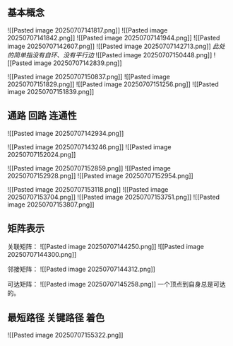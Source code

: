 ## 基本概念
![[Pasted image 20250707141817.png]]
![[Pasted image 20250707141842.png]]
![[Pasted image 20250707141944.png]]
![[Pasted image 20250707142607.png]]
![[Pasted image 20250707142713.png]]
*此处的简单指没有自环、没有平行边*
![[Pasted image 20250707150448.png]]
![[Pasted image 20250707142839.png]]


![[Pasted image 20250707150837.png]]
![[Pasted image 20250707151829.png]]
![[Pasted image 20250707151256.png]]
![[Pasted image 20250707151839.png]]

## 通路 回路 连通性
![[Pasted image 20250707142934.png]]

![[Pasted image 20250707143246.png]]
![[Pasted image 20250707152024.png]]

![[Pasted image 20250707152859.png]]
![[Pasted image 20250707152928.png]]
![[Pasted image 20250707152954.png]]

![[Pasted image 20250707153118.png]]
![[Pasted image 20250707153704.png]]
![[Pasted image 20250707153751.png]]
![[Pasted image 20250707153807.png]]
## 矩阵表示
关联矩阵：
![[Pasted image 20250707144250.png]]
![[Pasted image 20250707144300.png]]

邻接矩阵：
![[Pasted image 20250707144312.png]]

可达矩阵：
![[Pasted image 20250707145258.png]]
一个顶点到自身总是可达的。
## 最短路径 关键路径 着色
![[Pasted image 20250707155322.png]]
